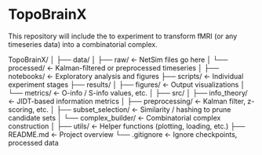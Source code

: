 # TopoBrainX
This repository will include the to experiment to transform fMRI (or any timeseries data) into a combinatorial complex.

TopoBrainX/
│
├── data/
│   ├── raw/               ← NetSim files go here
│   └── processed/         ← Kalman-filtered or preprocessed timeseries
│
├── notebooks/             ← Exploratory analysis and figures
├── scripts/               ← Individual experiment stages
├── results/
│   ├── figures/           ← Output visualizations
│   └── metrics/           ← O-info / S-info values, etc.
│
├── src/
│   ├── info_theory/       ← JIDT-based information metrics
│   ├── preprocessing/     ← Kalman filter, z-scoring, etc.
│   ├── subset_selection/  ← Similarity / hashing to prune candidate sets
│   └── complex_builder/   ← Combinatorial complex construction
│
├── utils/                 ← Helper functions (plotting, loading, etc.)
├── README.md              ← Project overview
└── .gitignore             ← Ignore checkpoints, processed data

